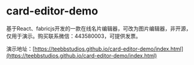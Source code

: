 # card-editor-demo
基于React、fabricjs开发的一款在线名片编辑器，可改为图片编辑器，非开源，仅用于演示。购买联系微信：443580003，可提供发票。

演示地址：[https://teebbstudios.github.io/card-editor-demo/index.html](https://teebbstudios.github.io/card-editor-demo/index.html)